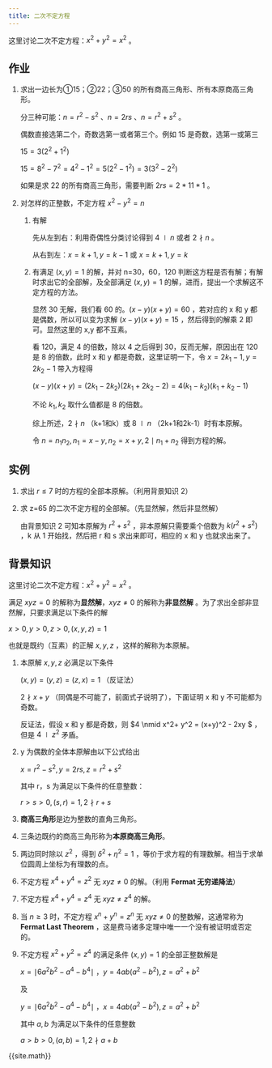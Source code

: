 ```yaml
---
title: 二次不定方程
---
```


这里讨论二次不定方程：$x^2+y^2=x^2$ 。

## 作业

1. 求出一边长为①15；②22；③50 的所有商高三角形、所有本原商高三角形。

   分三种可能：$n=r^2-s^2$ 、$n=2rs$ 、$n=r^2+s^2$ 。

   偶数直接选第二个，奇数选第一或者第三个。例如 15 是奇数，选第一或第三

   $15=3(2^2+1^2)$  

   $15=8^2-7^2=4^2-1^2=5(2^2-1^2)=3(3^2-2^2)$ 

   如果是求 22 的所有商高三角形，需要判断 $2rs=2*11*1$ 。   

2. 对怎样的正整数，不定方程 $x^2-y^2=n$ 

   1. 有解

      先从左到右：利用奇偶性分类讨论得到 $4\mid n$ 或者 $2\nmid n$ 。

      从右到左：$x=k+1,y=k-1$ 或 $x=k+1,y=k$ 

   2. 有满足 $(x,y)=1$ 的解，并对 n=30，60，120 判断这方程是否有解；有解时求出它的全部解，及全部满足 $(x,y)=1$ 的解，进而，提出一个求解这不定方程的方法。

      显然 30 无解，我们看 60 的。$(x-y)(x+y)=60$ ，若对应的 x 和 y 都是偶数，所以可以变为求解 $(x-y)(x+y)=15$ ，然后得到的解乘 2 即可。显然这里的 x,y 都不互素。

      看 120，满足 4 的倍数，除以 4 之后得到 30，反而无解，原因出在 120 是 8 的倍数，此时 x 和 y 都是奇数，这里证明一下，令 $x=2k_1-1,y=2k_2-1$ 带入方程得

      $(x-y)(x+y)=(2k_1-2k_2)(2k_1+2k_2-2)=4(k_1-k_2)(k_1+k_2-1)$ 

      不论 $k_1,k_2$ 取什么值都是 8 的倍数。

      综上所述，$2\nmid n$ （k+1和k）或 $8\mid n$ （2k+1和2k-1）时有本原解。

      令 $n=n_1n_2,n_1=x-y,n_2=x+y,2 \mid n_1+n_2$ 得到方程的解。

## 实例

1. 求出 $r\le 7$ 时的方程的全部本原解。（利用背景知识 2）

2. 求 z=65 的二次不定方程的全部解。（先显然解，然后非显然解）

   由背景知识 2 可知本原解为 $r^2+s^2$ ，非本原解只需要乘个倍数为 $k(r^2+s^2)$ ，k 从 1 开始找，然后把 r 和 s 求出来即可，相应的 x 和 y 也就求出来了。

## 背景知识

这里讨论二次不定方程：$x^2+y^2=x^2$ 。

满足 $xyz=0$ 的解称为**显然解**，$xyz \neq 0$ 的解称为**非显然解** 。为了求出全部非显然解，只要求满足以下条件的解

$x>0,y>0,z>0,(x,y,z)=1$

也就是既约（互素）的正解 $x,y,z$ ，这样的解称为本原解。

1. 本原解 $x,y,z$ 必满足以下条件

   $(x,y)=(y,z)=(z,x)=1$ （反证法）

   $2 \nmid x+y$ （同偶是不可能了，前面式子说明了），下面证明 x 和 y 不可能都为奇数。

   反证法，假设 x 和 y 都是奇数，则 $4 \nmid x^2+ y^2 = (x+y)^2 - 2xy $ ，但是 $4 \mid z^2$ 矛盾。

2. y 为偶数的全体本原解由以下公式给出

   $x=r^2-s^2,y=2rs,z=r^2+s^2$

   其中 r，s 为满足以下条件的任意整数：

   $r>s>0,(s,r)=1,2\nmid r+s$

3. **商高三角形**是边为整数的直角三角形。

4. 三条边既约的商高三角形称为**本原商高三角形**。

5. 两边同时除以 $z^2$ ，得到 $\delta^2+\eta^2=1$  ，等价于求方程的有理数解。相当于求单位圆周上坐标为有理数的点。

6. 不定方程 $x^4+y^4=z^2$ 无 $xyz\neq 0$ 的解。（利用 **Fermat 无穷递降法**）

7. 不定方程 $x^4+y^4=z^4$ 无 $xyz\neq z^4$ 的解。

8. 当 $n\ge 3$ 时，不定方程 $x^n +y^n=z^n$ 无 $xyz\neq 0$ 的整数解，这通常称为 **Fermat Last Theorem** ，这是费马诸多定理中唯一一个没有被证明或否定的。

9. 不定方程 $x^2+y^2=z^4$ 的满足条件 $(x,y)=1$ 的全部正整数解是

   $x=\mid 6a^2b^2-a^4-b^4\mid$  ，$y=4ab(a^2-b^2),z=a^2+b^2$

   及

   $y=\mid 6a^2b^2-a^4-b^4\mid$  ，$x=4ab(a^2-b^2),z=a^2+b^2$

   其中 $a,b$ 为满足以下条件的任意整数

   $a>b>0,(a,b)=1,2\nmid a+b$ 



{{site.math}}